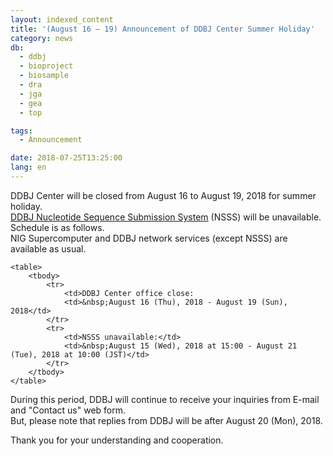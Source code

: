 ```yaml
---
layout: indexed_content
title: '(August 16 – 19) Announcement of DDBJ Center Summer Holiday'
category: news
db:
  - ddbj
  - bioproject
  - biosample
  - dra
  - jga
  - gea
  - top

tags:
  - Announcement

date: 2018-07-25T13:25:00
lang: en
---
```


<p>DDBJ Center will be closed from August 16 to August 19, 2018 for summer holiday.<br><a href="/ddbj/web-submission-e.html">DDBJ Nucleotide Sequence Submission System</a> (NSSS) will be unavailable. Schedule is as follows.<br>NIG Supercomputer and DDBJ network services (except NSSS) are available as usual.</p>
<div class="bottom_space">

    <table>
        <tbody>
            <tr>
                <td>DDBJ Center office close:
                <td>&nbsp;August 16 (Thu), 2018 - August 19 (Sun), 2018</td>
            </tr>
            <tr>
                <td>NSSS unavailable:</td>
                <td>&nbsp;August 15 (Wed), 2018 at 15:00 - August 21 (Tue), 2018 at 10:00 (JST)</td>
            </tr>
        </tbody>
    </table>
</div>

<p>During this period, DDBJ will continue to receive your inquiries from E-mail and "Contact us" web form.<br>But, please note that replies from DDBJ will be after August 20 (Mon), 2018.</p>

<p>Thank you for your understanding and cooperation.</p>
